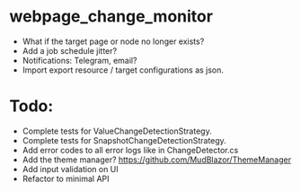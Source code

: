# webpage_change_monitor

- What if the target page or node no longer exists?
- Add a job schedule jitter?
- Notifications: Telegram, email?
- Import export resource / target configurations as json.

# Todo:

- Complete tests for ValueChangeDetectionStrategy.
- Complete tests for SnapshotChangeDetectionStrategy.
- Add error codes to all error logs like in ChangeDetector.cs
- Add the theme manager? https://github.com/MudBlazor/ThemeManager
- Add input validation on UI
- Refactor to minimal API
